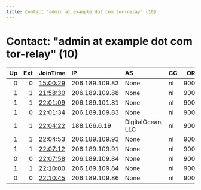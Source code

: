 ```yaml
---
title: Contact "admin at example dot com tor-relay" (10)
---
```


# Contact: "admin at example dot com tor-relay" (10)

|   Up |   Ext | JoinTime                                                                                            | IP             | AS                | CC   |   ORp |   Dirp | OS    | Version   | Nickname   |   eFamMembers |
|-----:|------:|:----------------------------------------------------------------------------------------------------|:---------------|:------------------|:-----|------:|-------:|:------|:----------|:-----------|--------------:|
|    0 |     0 | [15:00:29](https://metrics.torproject.org/rs.html#details/19CFEC97AA3BB4ADE74B44AF851D73B5888CB9BD) | 206.189.109.83 | None              | nl   |  9001 |   9030 | Linux | 0.3.4.8   | darknode10 |             1 |
|    1 |     1 | [21:58:30](https://metrics.torproject.org/rs.html#details/3BD58AFF13E9F5E35B32B15FC2F9EF0C0DC88439) | 206.189.109.88 | None              | nl   |  9001 |   9030 | Linux | 0.3.4.8   | darknode8  |             1 |
|    1 |     1 | [22:01:09](https://metrics.torproject.org/rs.html#details/428247AB256E7F3D1693F029D215BA5263CF7CF6) | 206.189.101.81 | None              | nl   |  9001 |   9030 | Linux | 0.3.4.8   | darknode9  |             1 |
|    1 |     0 | [22:01:34](https://metrics.torproject.org/rs.html#details/A4A81D4A56A1DD0D097A3F3A8C57365BA4215DBA) | 206.189.109.83 | None              | nl   |  9001 |   9030 | Linux | 0.3.4.8   | darknode10 |             1 |
|    1 |     1 | [22:04:22](https://metrics.torproject.org/rs.html#details/FC5A60926FCC44F347773D32DC3B647B25A46859) | 188.166.6.19   | DigitalOcean, LLC | nl   |  9001 |   9030 | Linux | 0.3.4.8   | darknode7  |             1 |
|    1 |     1 | [22:04:53](https://metrics.torproject.org/rs.html#details/26DFAFBF96735F6CC9C02E6B97399FDB9E806EE4) | 206.189.109.93 | None              | nl   |  9001 |   9030 | Linux | 0.3.4.8   | darknode6  |             1 |
|    1 |     1 | [22:07:12](https://metrics.torproject.org/rs.html#details/E0F2389BD18F81F3564F2AC0659D7DD7B02D8004) | 206.189.109.91 | None              | nl   |  9001 |   9030 | Linux | 0.3.4.8   | darknode5  |             1 |
|    0 |     0 | [22:07:58](https://metrics.torproject.org/rs.html#details/70812CD3D0C39DAFD4E36463C91CD8643420C851) | 206.189.109.84 | None              | nl   |  9001 |   9030 | Linux | 0.3.4.8   | darknode1  |             1 |
|    1 |     1 | [22:10:00](https://metrics.torproject.org/rs.html#details/FDA5D5BCA75C5B14430CB2ED71C98332105433D4) | 206.189.109.84 | None              | nl   |  9001 |   9030 | Linux | 0.3.4.8   | darknode4  |             1 |
|    0 |     0 | [22:10:45](https://metrics.torproject.org/rs.html#details/A2D295B9B05C4556FC6E99941A97B979DE28FA28) | 206.189.109.86 | None              | nl   |  9001 |   9030 | Linux | 0.3.4.8   | darknode1  |             1 |
